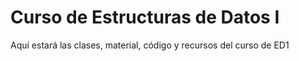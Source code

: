 # Curso de Estructuras de Datos I
Aquí estará las clases, material, código y recursos del curso de ED1
